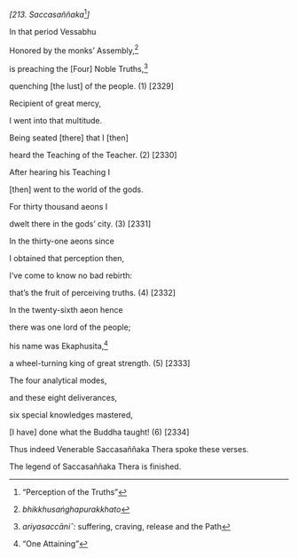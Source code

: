 *\[213. Saccasaññaka*[^1]*\]*

In that period Vessabhu

Honored by the monks’ Assembly,[^2]

is preaching the \[Four\] Noble Truths,[^3]

quenching \[the lust\] of the people. (1) \[2329\]

Recipient of great mercy,

I went into that multitude.

Being seated \[there\] that I \[then\]

heard the Teaching of the Teacher. (2) \[2330\]

After hearing his Teaching I

\[then\] went to the world of the gods.

For thirty thousand aeons I

dwelt there in the gods’ city. (3) \[2331\]

In the thirty-one aeons since

I obtained that perception then,

I’ve come to know no bad rebirth:

that’s the fruit of perceiving truths. (4) \[2332\]

In the twenty-sixth aeon hence

there was one lord of the people;

his name was Ekaphusita,[^4]

a wheel-turning king of great strength. (5) \[2333\]

The four analytical modes,

and these eight deliverances,

six special knowledges mastered,

\[I have\] done what the Buddha taught! (6) \[2334\]

Thus indeed Venerable Saccasaññaka Thera spoke these verses.

The legend of Saccasaññaka Thera is finished.

[^1]: “Perception of the Truths”

[^2]: *bhikkhusaṅghapurakkhato*

[^3]: *ariyasaccāniˆ:* suffering, craving, release and the Path

[^4]: “One Attaining”
